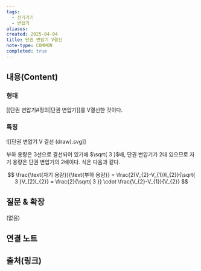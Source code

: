 ```yaml
---
tags:
  - 전기기기
  - 변압기
aliases: 
created: 2025-04-04
title: 단권 변압기 V결선
note-type: COMMON
completed: true
---
```


## 내용(Content)

### 형태



[[단권 변압기#정의|단권 변압기]]를 V결선한 것이다.

### 특징

![[단권 변압기 V 결선 (draw).svg]]

부하 용량은 3선으로 결선되어 있기에 $\sqrt{ 3 }$배, 단권 변압기가 2대 있으므로 자기 용량은 단권 변압기의 2배이다. 식은 다음과 같다.

$$
\frac{\text{자기 용량}}{\text{부하 용량}} = \frac{2(V_{2}-V_{1})I_{2}}{\sqrt{ 3 }V_{2}I_{2}} = \frac{2}{\sqrt{ 3 }} \cdot \frac{V_{2}-V_{1}}{V_{2}}
$$

## 질문 & 확장

(없음)

## 연결 노트

## 출처(링크)

